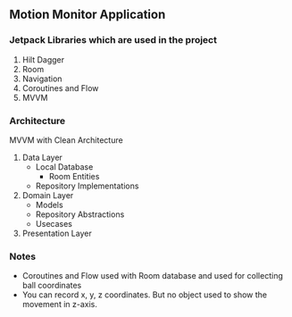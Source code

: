 ## Motion Monitor Application

### Jetpack Libraries which are used in the project
1. Hilt Dagger
2. Room
3. Navigation
4. Coroutines and Flow
5. MVVM

### Architecture
MVVM with Clean Architecture 


1. Data Layer
    * Local Database
        - Room Entities
    * Repository Implementations
2. Domain Layer
    * Models
    * Repository Abstractions
    * Usecases
3. Presentation Layer
  
### Notes
- Coroutines and Flow used with Room database and used for collecting ball coordinates 
- You can record x, y, z coordinates. But no object used to show the movement in z-axis.
